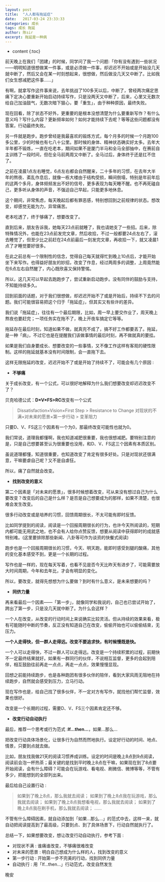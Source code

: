 ```yaml
---
layout: post
title:  "人人都有拖延症"
date:   2017-03-24 23:33:33
categories: 成长
tags: 成长 拖延
author: 陈sir
excerpt: 拖延是一种病
---
```

* content
{:toc}

前天晚上在我们「团建」的时候，同学问了我一个问题:「你有没有遇到一些状况——明明知道很想做某一件事，或是必须做一件事，却迟迟不开始或是开始没几天就中断了，然后又会在某一时刻想起来，很想做，然后做没几天又中断了。比如我们女生想减肥这件事……」

有啊，就拿写作这件事来说，去年挑战了100多天以后，中断了，曾经两次痛定思痛下定决心要重新开始启动持续写作，只是没两天又中断了，后来，心里又无数次给自己加油鼓气，无数次暗下狠心，要「重生」，由于种种原因，最终失败。

现在回看，除了状态不好外，更重要的是根本没想清楚为什么要重新写作？有什么意义吗？写什么内容？更新频率如何？如何才能持续下去呢？等等这些问题都没有答案，行动最终失败。

另一件就是跑步。跑步曾经是我最喜欢的锻炼方式，每个月多的时候一个月跑100多公里，少的时候也有七八十公里。那时候的身体、精神状态确实好太多。去年大半年都不锻炼，一直在吃老本，期间如果不是厦门半马和全马全部抽中，在赛前自主训练了一段时间，但在全马前两周又中断了。全马过后，身体终于还是扛不住了。

之前在凌晨1点左右睡觉，6点左右都会自然醒来，二十多年的习惯，在去年大半年的熬夜、紊乱作息后，就像一栋大楼由于结构受损，瞬间倒塌，特别是年前年后的这两个多月，身体频频发出不好的信号，更多表现为每天睡不醒。也不再死磕自己，更多听从身体的声音，不强迫自己早起，只能更多地休息。

这个期间，非常焦虑，每天晚起后都有罪恶感，特别想回到之前规律的状态。想改变，却感觉无能为力，异常痛苦。

老本吃透了，终于够痛了，想要改变了。

直到后来，朋友告诉我，她每天23点前就睡了，我也请她支了一些招。后来，除特殊情况外，也能在23点前发完文章，然后收拾，不过一般都要24点左右了，滚去睡觉了，但至少比之前赶在24点前最后一刻发完文章，再收拾一下，就又凌晨1点了才睡觉要好很多。

在此之前总有一个限制性的信念，觉得自己每天就得忙到晚上10点后，才能开始坐下来写作。也得益好朋友的妙招，改变了作息，经过两周多的调整，上周竟然能在6点左右自然醒了，内心既欣喜又保持警惕。

所以，这几天可以早起去跑跑步了，尝试重新启动跑步。没有同伴的鼓励与支持，不知能持续多久。

回到前面的话题，对于我们很想做，却迟迟开始不了或是开始后，持续不下去的问题。我们可能很容易把这个归于「拖延症」，但其实又有些许的差异。

我们说「拖延症」，往往有一个最后期限，比如，周一早上要交作业了，周天晚上熬夜也要赶完；一项任务实在拖不了，晚上开夜车搞定它等等。

拖延存在最后时刻，知道如果不做，就真完不成了，搞不好工作都要丟了。拖延，是一种「病」，不过它也是在提醒我们该做事情的最后时刻，再不做就真的要挂。

如果是我们自身要成长、想要改变的一些事情，又不像工作这样有客观的硬性限制。这样的拖延就基本没有时间限制，会一直拖下去。

这样无限拖延的改变，迟迟开始不了或是开始了持续不了，可能会有几个原因 :

- **不够痛**

关于成长改变，有一个公式，可以很好地解释为什么我们想要改变却迟迟改变不了？

贝克哈德公式：**D×V×FS>RC**改变有一个公式

>Dissatisfaction×Vision×First Step > Resistance to Change
>对现状的不满×对未来的愿景×第一步行动 > 变革阻力

只要D、V、FS这三个因素有一个为0，那最终改变可能性也就为0。

我们常说，道理我都懂啊，我也知道减肥很重要，我也很想减肥。要特别注意的是，只是自己想要甚至认为很重要也没用，和D、V、FS这三个因素有本质区别。

虽说道理都懂，知道很重要，也知道改变了肯定有很多好处。只是对现状还很满意，干嘛要虐自己呢？又不是自虐狂。

所以，痛了自然就会改变。

- **找到改变的意义**

第二个因素是「对未来的愿景」，很多时候想着改变，可从来没有想过自己为什么要改变？改变后的自己是什么样？是否是自己想要成为的那样，如果不清楚，也很难会发生改变。

很多行动改变或是培养的习惯，回馈周期很长，不太可能有即时反馈。

比如同学提到的阅读，阅读是一个回报周期很长的行为，也许今天所阅读的，短期内都可能无用武之地，也不会有人给你点赞反馈，想要从阅读中获得即时的成就感特别难。(这里要排除那些新闻、八卦等可作为谈资的快餐式阅读)

跑步也是一个回报周期很长的习惯，今天、明天跑，能即时感受到腿的酸痛，其他的变化基本感受不到，更是一个长期的过程。

写作也是一样的，现在每天写着，也看不见是否今天比昨天有进步了，可能需要放大时间周期，今年和去年比，才会有明显的变化。

所以，要改变，就得先想想为什么要做？到时有什么意义，是未来想要的吗？

- **同侪力量**

再来看最后一个因素——「第一步」，就像同学和我说的，自己也已尝试开始了，跨出了第一步，只是没几天就中断了。为什么会这样？

一个人在改变，从改变的行动时间上来说确实比较灵活。但从持续的效果来看，极有可能随时中断的节奏，反正没有知道自己在改变，偷偷开始也可以偷偷结束，无压力。

**一个人走得快，但一群人走得远。**改变不要追求快，有时候**慢既是快。**

一个人可以走得快，不过一群人可以走得远。改变是一个持续积累的过程，前期快不一定最终结果就好。如果有一群同行的伙伴，不说相互监督，更多的会起到陪伴，相互鼓励往前再走一点点，再走一点点，效果慢慢显现。

回想之前能持续跑步，也是各种跑团有很多伙伴的陪伴，看到大家风雨无阻地在持续跑步，自然就会感受到压力，立马行动。

现在写作也是，给自己找了很多伙伴，不一定对方有写作，就找他们帮忙监督，效果也很好。

改变是一个长期的过程，需要D、V、FS三个因素肯定还不够。

- **改变行动自动执行**

最后，推荐一个思考或行为范式 :**If…then…**，如果…那么…

把改变行动具体场景化，让很多行为自然而然地执行。设定好行动的时间、地点、情景，只要到点就去做。

比如，朋友找我做21天的阅读习惯养成训练。设定的时间是晚上8点到9点阅读，阅读前会泡一杯热茶；最关键的是找到平时晚上8点在干嘛，如果现在到了8点要开始阅读，会有什么障碍？可能会在玩游戏、看电视、刷微信、微博等等，不管有多少，把能想到的全部列出来。

最后给自己设置行动 :

>如果到了晚上8点，那么我就去阅读；
如果到了晚上8点我在玩游戏，那么我就去阅读；
如果到了晚上8点我想看电视，那么我就去阅读；
如果到了晚上8点我在刷手机，那么我就去阅读；
……

不管有什么障碍因素，就自动添加到「如果…那么…」的范式中去，这样一来，就自动把阅读提高到了最高级，只要到点、到了具体场景下，行动自然就执行了。

总结一下，如果想要改变，想让改变行动自动执行，参考下面 :

- 对现状不满 : 谁痛谁改变，不够痛很难改变
- 对未来的愿景 : 明白自己想成为什么样的人，找到改变的意义
- 第一步行动 : 开始第一步不完美的行动，找到同侪力量
- 自动执行 : 用「If…then…」行动范式，改变自然发生

晚安 

